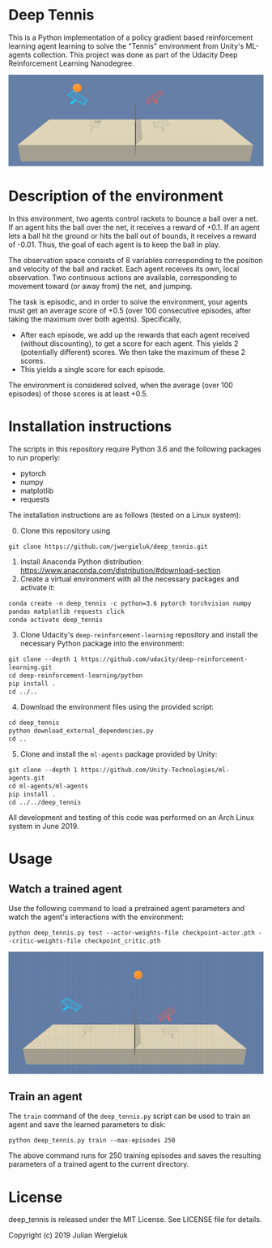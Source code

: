 # Deep Tennis

This is a Python implementation of a policy gradient based reinforcement learning agent 
learning to solve the "Tennis" environment from Unity's ML-agents collection.
This project was done as part of the Udacity Deep Reinforcement Learning Nanodegree. 

![Environment screenshot](env-screenshot.png)

# Description of the environment

In this environment, two agents control rackets to bounce a ball over a net. If
an agent hits the ball over the net, it receives a reward of +0.1. If an agent
lets a ball hit the ground or hits the ball out of bounds, it receives a reward
of -0.01. Thus, the goal of each agent is to keep the ball in play.

The observation space consists of 8 variables corresponding to the position and
velocity of the ball and racket. Each agent receives its own, local
observation. Two continuous actions are available, corresponding to movement
toward (or away from) the net, and jumping.

The task is episodic, and in order to solve the environment, your agents must
get an average score of +0.5 (over 100 consecutive episodes, after taking the
maximum over both agents). Specifically,

* After each episode, we add up the rewards that each agent received (without
discounting), to get a score for each agent. This yields 2 (potentially
different) scores. We then take the maximum of these 2 scores.
* This yields a single score for each episode.

The environment is considered solved, when the average (over 100 episodes) of
those scores is at least +0.5.

# Installation instructions

The scripts in this repository require Python 3.6 and the following packages to run properly: 

* pytorch
* numpy
* matplotlib
* requests

The installation instructions are as follows (tested on a Linux system): 

0. Clone this repository using
```commandline
git clone https://github.com/jwergieluk/deep_tennis.git
```
1. Install Anaconda Python distribution: https://www.anaconda.com/distribution/#download-section
2. Create a virtual environment with all the necessary packages and activate it:
```commandline
conda create -n deep_tennis -c python=3.6 pytorch torchvision numpy pandas matplotlib requests click
conda activate deep_tennis
```
3. Clone Udacity's `deep-reinforcement-learning` repository and install the necessary Python package
into the environment:
```commandline
git clone --depth 1 https://github.com/udacity/deep-reinforcement-learning.git
cd deep-reinforcement-learning/python 
pip install .
cd ../..
```
4. Download the environment files using the provided script:
```commandline
cd deep_tennis
python download_external_dependencies.py
cd ..
```
5. Clone and install the `ml-agents` package provided by Unity: 
```commandline
git clone --depth 1 https://github.com/Unity-Technologies/ml-agents.git
cd ml-agents/ml-agents
pip install .
cd ../../deep_tennis
```

All development and testing of this code was performed on an Arch Linux system in June 2019. 

# Usage

## Watch a trained agent

Use the following command to load a pretrained agent parameters  and watch the agent's interactions with the environment: 
```commandline
python deep_tennis.py test --actor-weights-file checkpoint-actor.pth --critic-weights-file checkpoint_critic.pth
```

![Trained agent in action](trained-agent-video.gif)

## Train an agent

The `train` command of the `deep_tennis.py` script can be used to train an agent 
and save the learned parameters to disk: 
```commandline
python deep_tennis.py train --max-episodes 250
```

The above command runs for 250 training episodes and saves the resulting
parameters of a trained agent to the current directory.

# License

deep_tennis is released under the MIT License. See LICENSE file for details.

Copyright (c) 2019 Julian Wergieluk

